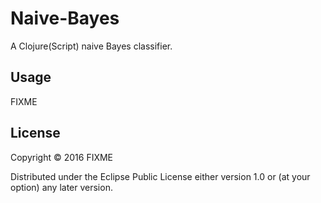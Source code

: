 # Naive-Bayes

A Clojure(Script) naive Bayes classifier.

## Usage

FIXME

## License

Copyright © 2016 FIXME

Distributed under the Eclipse Public License either version 1.0 or (at
your option) any later version.
